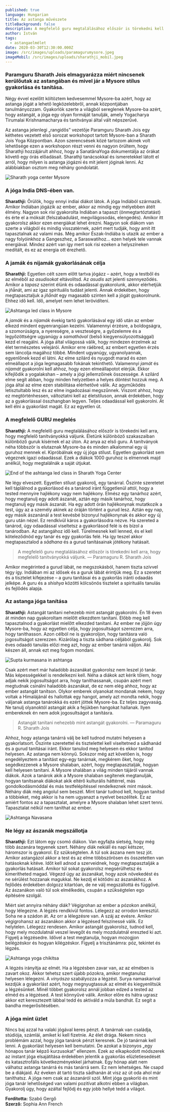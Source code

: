 ```yaml
---
published: true
language: Hungarian
title: Az astanga művészete
titleBackground: false
description: A megfelelő guru megtalálásához először is törekedni kell arra,   hogy megfelelő tanítványokká váljunk
author: István
tags:
  - astangaelmélet
date: 2020-03-30T12:30:00.000Z
image: /src/images/uploads/paramagurumysore.jpeg
imageMobil: /src/images/uploads/sharathji_mobil.jpeg
---
```


### Paramguru Sharath Jois elmagyarázza miért nincsenek kerülőutak az astangában és mivel jár a Mysore stílus gyakorlása és tanítása.

Négy évvel ezelőtt költöztem kedvesemmel Mysore-ba azért, hogy az astanga jógát a lehető legközelebbről, annak
központjában tanulmányozzam. Gyakorlók szerte a világból sereglenek Mysore-ba azért, hogy astangát, a jóga egy olyan
formáját tanulják, amely Yogacharya Tirumalai Krishnamacharya és tanítványai által vált népszerűvé.

Az astanga jelenlegi „rangidős” vezetője Paramguru Sharath Jois egy kéthetes vezetett első sorozat workshopot tartott
Mysore-ban a Sharath Jois Yoga Központban. Azon szerencsések közé tartozom akinek volt lehetősége ezen a workshopon
részt venni és nagyon örültem, hogy Sharathji hozzájárult ahhoz, hogy a SanatãnaYoga dokumentálja az órákat követő egy
órás előadásait. Sharathji tanácsokkal és ismeretekkel látott el arról, hogy milyen is astanga jógázni és mit jelent
jóginak lenni. Az alábbiakban osztom meg néhány gondolatát.

![Sharath yoga center Mysore](/src/images/uploads/mainshala_navasana.jpeg)

### A jóga India DNS-ében van.

**Sharathji:** Örülök, hogy ennyi indiai diákot látok. A jóga Indiából származik. Amikor Indiában jógázik az ember,
akkor az mindig egy mélyebben átélt élmény. Nagyon sok _risi_ gyakorolta Indiában a tapaszt (önmegtartóztatást) és érte
el a móksát (felszabadulást, megvilágosodás, elengedés). Amikor itt gyakorolsz akkor ezen energiákat lehet érezni.
Nagyon sok diákom van szerte a világból és mindig visszatérnek, azért mert tudják, hogy amit itt tapasztalnak az valami
más. Még amikor Észak-Indiába is utazik az ember a nagy folyóinkhoz a Gangeszhez, a Saraswatihoz… ezen helyek tele
vannak energiával. Mindez azért van így mert sok risi ezeken a helyszíneken meditált, és ez az energia ott érezhető.

### A jamák és nijamák gyakorlásának célja

**Sharathji:** Egyetlen célt szem előtt tartva jógázz – azért, hogy a testből és az elméből az _asudisokat_ eltávolítsd.
Az _asudis_ azt jelenti szennyeződés. Amikor a _tapasz_ szerint élünk és odaadással gyakorolunk, akkor elérhetjük a
jñā́nát, ami az igaz spirituális tudást jelenti. Annak érdekében, hogy megtapasztaljuk a _jñā́nát_ egy magasabb szinten
kell a jógát gyakorolnunk. Ehhez idő kell. Idő, amelyet nem lehet lerövidíteni.

![Ashtanga led class in Mysore](/src/images/uploads/mainshala_up_dog.jpeg)

A _jamák_ és a _nijamák_ évekig tartó gyakorlásával egy idő után az ember elkezd mindent egyenrangúan kezelni.
Valamennyi érzésre, a boldogságra, a szomorúságra, a nyereségre, a veszteségre, a győzelemre és a legyőzöttségre
ugyanúgy a _samathával_ (belső kiegyensúlyozottsággal) kezd el reagálni. A jóga által világossá válik, hogy mindezen
érzelmek az élet természetes velejárói. Amikor erre ráébred, az embert egyetlen érzés sem láncolja magához többé.
Mindent ugyanúgy, ugyanolyannak, egyenlőnek kezd el látni. Az elme szilárd és nyugodt marad és ezen elmeállapot a jóga
legmagasabb fokának tekinthető. Valamennyi _jamát_ és _nijamát_ gyakorolni kell ahhoz, hogy ezen elmeállapotot elérjük.
Ekkor kifejlődik a yogalakshan – amely a jógi jellemzőinek összessége. A szilárd elme segít abban, hogy minden
helyzetben a helyes döntést hozzuk meg. A jóga által az elme ezen stabilitása elérhetővé válik. Az agyműködés
letisztultabb lesz és az elme ingadozásai megszűnnek. Viszont ahhoz, hogy ez megtörténhessen, változtatni kell az
életstíluson, annak érdekében, hogy az a gyakorlással összhangban legyen. Teljes odaadással kell gyakorolni. Át kell
élni a gyakorlást magát. Ez az egyetlen út.

### A megfelelő GURU meglelés

**Sharathji:** A megfelelő guru megtalálásához először is törekedni kell arra, hogy megfelelő tanítványokká váljunk.
Életünk különböző szakaszaiban különböző guruk kísérnek el az úton. Az anya az első guru. A tanítványok néha többször is
elutaznak Mysore-ba és minden alkalommal egy új guruhoz mennek el. Kipróbálnak egy új jóga stílust. Egyetlen gyakorlást
sem végeznek igazi odaadással. Ezek a diákok 1000 guruhoz is elmennek majd anélkül, hogy megtalálnák a saját útjukat.

![End of the ashtanga led class in Sharath Yoga Center](/src/images/uploads/mainshala_nadi.jpeg)

Ne légy elveszett. Egyetlen stílust gyakorolj, egy tanárral. Őszinte szeretetet kell táplálnod a gyakorlásod és a
tanárod iránt függetlenül attól, hogy a tested mennyire hajlékony vagy nem hajlékony. Elmész egy tanárhoz azért, hogy
megtanulj egy adott ászanát, aztán egy másik tanárhoz, hogy megtanulj egy másik ászanát. Ha egy adott órán hajlékonynak
mutatkozik a test, úgy az a személy akinek az óráján történt a gurud lesz. Aztán egy nap, egy másik ászanánál a test
kevésbé bizonyul hajlékonynak és akkor egy új guru után nézel. Ez rendkívül káros a gyakorlásodra nézve. Ha szereted a
tanárod, úgy odaadással viseltetsz a gyakorlásod felé is és bízol a tanárodban. Az astangához idő kell. Türelmesnek kell
lenned, és el kell köteleződnöd egy tanár és egy gyakorlás felé. Ha így teszel akkor megtapasztalod a _sādhana_ és a
gurud tanításainak jótékony hatásait.

> A megfelelő guru megtalálásához először is törekedni kell arra, hogy megfelelő tanítványokká váljunk. — Paramaguru R.
> Sharath Jois

Amikor megérinted a gurud lábát, ne megszokásból, hanem tiszta szívvel tégy így. Indiában mi az idősek és a guruk lábát
érintjük meg. Ez a szeretet és a tisztelet kifejezése – a guru tanításai és a gyakorlás iránti odaadás jelképe. A guru
és a _shishya_ közötti kölcsönös tisztelet a spirituális tanulás és fejlődés alapja.

### Az astanga jóga tanítása

**Sharathji:** Astangát tanítani nehezebb mint astangát gyakorolni. Én 18 éven át minden nap gyakoroltam mielőtt
elkezdtem tanítani. Előbb meg kell tapasztalnod a gyakorlást mielőtt elkezded tanítani. Az ember ne jöjjön úgy
Mysore-ba, hogy az egyetlen célja, hogy jogosultságot szerezzen arra, hogy taníthasson. Azon célból ne is gyakoroljon,
hogy tanításra való jogosultságot szerezzen. Kizárólag a tiszta sādhana céljából gyakorolj. Sok éves odaadó tanulás
előzi meg azt, hogy az ember tanárrá váljon. Aki készen áll, annak ezt meg fogom mondani.

![Supta kurmasana in ashtanga ](/src/images/uploads/mainshala_supta.jpeg)

Csak azért mert már haladóbb ászanákat gyakorolsz nem leszel jó tanár. Más képességekkel is rendelkezni kell. Néha a
diákok azt kérik tőlem, hogy adjak nekik jogosultságot arra, hogy taníthassanak, csupán azért mert megtudnak csinálni
haladóbb ászanákat, de ez nem elég ahhoz, hogy az ember astangát tanítson. Olykor emberek olyanokat mondanak nekem, hogy
voltak a Himalájánál és hallottak egy hangot, amely azt mondta nekik, hogy váljanak astanga tanárokká és ezért jöttek
Mysore-ba. Ez teljes zagyvaság. Ne tanulj olyanoktól astangát akik a fejükben hangokat hallanak. Ilyen embereknek én nem
adok jogosultságot a tanításra.

> Astangát tanítani nehezebb mint astangát gyakorolni. — Paramaguru R. Sharath Jois

Ahhoz, hogy astanga tanárrá válj be kell tudnod mutatni helyesen a gyakorlatsort. Őszinte szeretettel és tisztelettel
kell viseltetned a sādhanád és a gurud tanításai iránt. Ekkor tanulod meg helyesen és ekkor tanítod helyesen. Az astanga
nem könnyű. Sokszor még azt követően is, hogy engedélyeztem a tanítást egy-egy tanárnak, megkérem őket, hogy
segédkezzenek a Mysore shalaban, azért, hogy megtapasztalják, hogyan kell helyesen tanítani. A Mysore shalában a világ
minden tájáról vannak diákok. Azok a tanárok akik a Mysore shalaban segítenek megtanulják, hogyan tanítsanak diákokat
akik eltérő kulturális háttérrel, más gondolkodásmóddal és más testfelépítéssel rendelkeznek mint mások. Néhány diák még
angolul sem beszél. Mint tanár tudnod kell, hogyan tanítsd a többieket, még akkor is ha nem ugyanazt a nyelvet
beszélitek. Ez az amiért fontos az a tapasztalat, amelyre a Mysore shalaban lehet szert tenni. Tapasztalat nélkül nem
taníthat az ember.

![Ashtanga Navasana](/src/images/uploads/mainshala_navasana_close.jpeg)

### Ne légy az ászanák megszállotja

**Sharathji:** Ezt látom egy csomó diákon. Van egyfajta sietség, hogy még több ászanára tegyenek szert. Néhány diák
nekiáll és napi kétszer, háromszor is gyakorol. Ez szükségtelen. A túl sok ászana nem tesz jót. Amikor astangázol akkor
a test és az elme többszörösen és összetetten van hatásoknak kitéve. Időt kell adnod a szerveidnek, hogy megtapasztalják
a gyakorlás hatásait. Amikor túl sokat gyakorolsz megsérülhetsz és kimerítheted magad. Végezd úgy az ászanákat, hogy
azok növekedést és ne sérülést hozzanak magukkal. Ne kezdj el kötődni az ászanákhoz. A fejlődés érdekében dolgozz
kitartóan, de ne válj megszállottá és függővé. Az ászanákon való túl sok elmélkedés, csupán a szükségtelen ego építésére
szolgál.

Miért siet annyira néhány diák? Végigrohan az ember a pózokon anélkül, hogy lélegezne. A légzés rendkívül fontos.
Lélegezz az orrodon keresztül. Soha ne a szádon át. Az orr a lélegzésre van. A száj az evésre. Amikor végigrohansz az
ászanákon akkor a légzésed felszínessé válik. Ez helytelen. Lélegezz rendesen. Amikor astangát gyakorolsz, tudnod kell,
hogy mely mozdulatnál veszel levegőt és mely mozdulatnál ereszted ki azt. Figyelj a légzésedre. Idővel a test
megtanulja, hogyan mozogjon belégzéskor és hogyan kilégzéskor. Figyelj a trisztánámra: póz, tekintet és légzés.

![Ashtanga yoga chikitsa](/src/images/uploads/mainshala_mysore_navasana.jpeg)

A légzés irányítja az elmét. Ha a légzésben zavar van, az az elmében is zavart okoz. Akkor tehetsz szert újabb pózokra,
amikor megtanulsz helyesen lélegezni. A _vinyásza_ szabályozza a légzést. Surya namaskarival kezdjük a gyakorlást azért,
hogy megnyugtassuk az elmét és kiegyenlítsük a légzésünket. Minél többet gyakorolsz annál jobban edzed a tested az elméd
és a légzésed. A test könnyűvé válik. Amikor előre és hátra ugrasz akkor ezt keresztezett lábbal tedd és aktiváld a múla
bandhát. Ez segít a bandha megerősítésében.

### A jóga mint üzlet

Nincs baj azzal ha valaki jógával keres pénzt. A tanárnak van családja, stúdiója, számlái, amiket ki kell fizetnie. Az
élet drága. Nekem nincs problémám azzal, hogy jóga tanárok pénzt keresnek. De jó tanárnak kell lenni. A gyakorlást
helyesen kell bemutatni. De azokat a bizonyos „egy hónapos tanár képző kurzusokat” ellenzem. Ezek az elkapkodott
módszerek az instant jóga elsajátítása érdekében jelentik a gyakorlás elüzletiesedését és katasztrofális
következményekkel járhatnak. Egy hónap alatt nem válhatsz astanga tanárrá és más tanárrá sem. Ez nem lehetséges. Ne
csapd be a diákjaid. Az éveken át tartó tiszta sādhanán át visz az út oda ahol már taníthatsz. A jóga nem csak az
ászanáról szól. Mint jóga gyakorló és mint jóga tanár lehetőséged van valami pozitívat alkotni ebben a világban.
Gyakorolj úgy, hogy azáltal fejlődj és egy jobb hellyé tedd a világot.

**Fordította:** Szabó Gergő  
**Szerző:** Sophia Ann French
